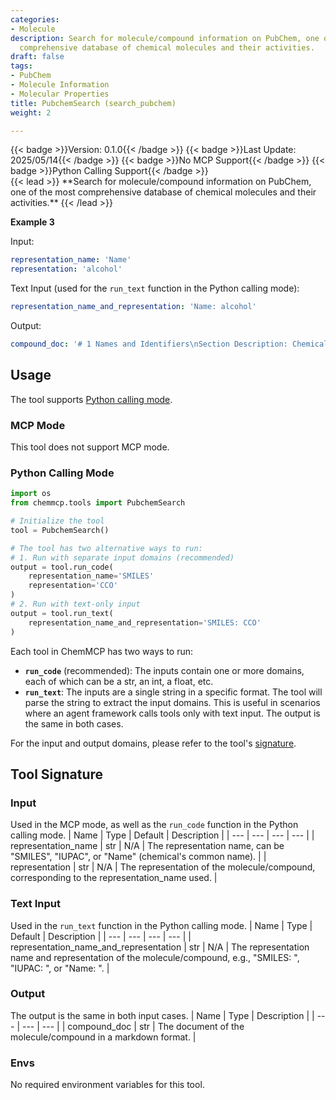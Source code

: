 ```yaml
---
categories:
- Molecule
description: Search for molecule/compound information on PubChem, one of the most
  comprehensive database of chemical molecules and their activities.
draft: false
tags:
- PubChem
- Molecule Information
- Molecular Properties
title: PubchemSearch (search_pubchem)
weight: 2

---
```

<div style="display: flex; flex-wrap: wrap; gap: 0.75rem; align-items: center;">
  {{< badge >}}Version: 0.1.0{{< /badge >}}
  {{< badge >}}Last Update: 2025/05/14{{< /badge >}}
  {{< badge >}}No MCP Support{{< /badge >}}
  {{< badge >}}Python Calling Support{{< /badge >}}
</div>
{{< lead >}}
**Search for molecule/compound information on PubChem, one of the most comprehensive database of chemical molecules and their activities.**
{{< /lead >}}

**Example 3**

Input:
```yaml
representation_name: 'Name'
representation: 'alcohol'
```

Text Input (used for the `run_text` function in the Python calling mode):
```yaml
representation_name_and_representation: 'Name: alcohol'
```

Output:
```yaml
compound_doc: '# 1 Names and Identifiers\nSection Description: Chemical names, synonyms, identifiers, and descriptors.\n\n## 1.1 Record Description\nSection Description: Summary Information\n\nEthanol with a small amount of an adulterant added so as to be unfit for use as a beverage. [...]'
```

## Usage

The tool supports [Python calling mode](#python-calling-mode).



### MCP Mode

This tool does not support MCP mode.

### Python Calling Mode

```python
import os
from chemmcp.tools import PubchemSearch

# Initialize the tool
tool = PubchemSearch()

# The tool has two alternative ways to run:
# 1. Run with separate input domains (recommended)
output = tool.run_code(
    representation_name='SMILES'
    representation='CCO'
)
# 2. Run with text-only input
output = tool.run_text(
    representation_name_and_representation='SMILES: CCO'
)
```


Each tool in ChemMCP has two ways to run:
- **`run_code`** (recommended): The inputs contain one or more domains, each of which can be a str, an int, a float, etc.
- **`run_text`**: The inputs are a single string in a specific format. The tool will parse the string to extract the input domains. This is useful in scenarios where an agent framework calls tools only with text input.
The output is the same in both cases.

For the input and output domains, please refer to the tool's [signature](#tool-signature).

## Tool Signature



### Input
Used in the MCP mode, as well as the `run_code` function in the Python calling mode.
| Name | Type | Default | Description |
| --- | --- | --- | --- |
| representation_name | str | N/A | The representation name, can be "SMILES", "IUPAC", or "Name" (chemical's common name). |
| representation | str | N/A | The representation of the molecule/compound, corresponding to the representation_name used. |

### Text Input
Used in the `run_text` function in the Python calling mode.
| Name | Type | Default | Description |
| --- | --- | --- | --- |
| representation_name_and_representation | str | N/A | The representation name and representation of the molecule/compound, e.g., "SMILES: <SMILES>", "IUPAC: <IUPAC name>", or "Name: <common name>". |

### Output
The output is the same in both input cases.
| Name | Type | Description |
| --- | --- | --- |
| compound_doc | str | The document of the molecule/compound in a markdown format. |

### Envs
No required environment variables for this tool.
